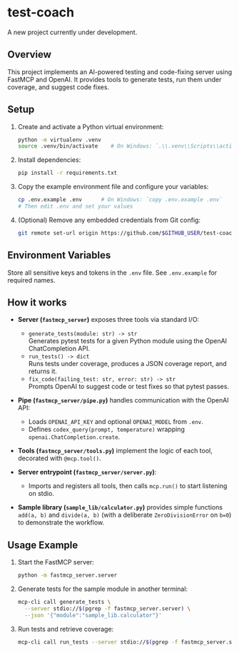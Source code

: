 # test-coach

A new project currently under development.

## Overview

This project implements an AI-powered testing and code-fixing server using FastMCP and OpenAI. It provides tools to generate tests, run them under coverage, and suggest code fixes.

## Setup

1. Create and activate a Python virtual environment:
   ```bash
   python -m virtualenv .venv
   source .venv/bin/activate    # On Windows: `.\\.venv\\Scripts\\activate`
   ```
2. Install dependencies:
   ```bash
   pip install -r requirements.txt
   ```
3. Copy the example environment file and configure your variables:
   ```bash
   cp .env.example .env      # On Windows: `copy .env.example .env`
   # Then edit .env and set your values
   ```
4. (Optional) Remove any embedded credentials from Git config:
   ```bash
   git remote set-url origin https://github.com/$GITHUB_USER/test-coach.git
   ```

## Environment Variables

Store all sensitive keys and tokens in the `.env` file. See `.env.example` for required names.

## How it works

- **Server (`fastmcp_server`)** exposes three tools via standard I/O:
  - `generate_tests(module: str) -> str`  
    Generates pytest tests for a given Python module using the OpenAI ChatCompletion API.
  - `run_tests() -> dict`  
    Runs tests under coverage, produces a JSON coverage report, and returns it.
  - `fix_code(failing_test: str, error: str) -> str`  
    Prompts OpenAI to suggest code or test fixes so that pytest passes.

- **Pipe (`fastmcp_server/pipe.py`)** handles communication with the OpenAI API:
  - Loads `OPENAI_API_KEY` and optional `OPENAI_MODEL` from `.env`.
  - Defines `codex_query(prompt, temperature)` wrapping `openai.ChatCompletion.create`.

- **Tools (`fastmcp_server/tools.py`)** implement the logic of each tool, decorated with `@mcp.tool()`.

- **Server entrypoint (`fastmcp_server/server.py`)**:
  - Imports and registers all tools, then calls `mcp.run()` to start listening on stdio.

- **Sample library (`sample_lib/calculator.py`)** provides simple functions `add(a, b)` and
  `divide(a, b)` (with a deliberate `ZeroDivisionError` on `b=0`) to demonstrate the workflow.

## Usage Example

1. Start the FastMCP server:
   ```bash
   python -m fastmcp_server.server
   ```
2. Generate tests for the sample module in another terminal:
   ```bash
   mcp-cli call generate_tests \
     --server stdio://$(pgrep -f fastmcp_server.server) \
     --json '{"module":"sample_lib.calculator"}'
   ```
3. Run tests and retrieve coverage:
   ```bash
   mcp-cli call run_tests --server stdio://$(pgrep -f fastmcp_server.server)
   ```